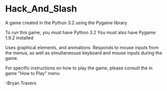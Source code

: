 # Hack_And_Slash

A game created in the Python 3.2 using the Pygame library

To run this game, you must have Python 3.2
You must also have Pygame 1.9.2 installed

Uses graphical elements, and animations.
Responds to mouse inputs from the menus, as well as simultaneouse keyboard and mouse inputs during the game.

For specific instructions on how to play the game, please consult the in game "How to Play" menu

-Bryan Travers
